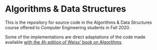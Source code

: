 # Algorithms & Data Structures

This is the repository for source code in the Algorithms & Data Structures course offered to Computer Engineering students in Fall 2020.

Some of the implementations are direct adaptations of the code made available [with the 4h edition of Weiss' book on Algorithms](https://users.cis.fiu.edu/~weiss/dsaa_c++4/code/).
